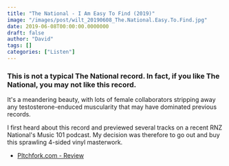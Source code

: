 ```yaml
---
title: "The National - I Am Easy To Find (2019)"
image: "/images/post/wilt_20190608_The.National.Easy.To.Find.jpg"
date: 2019-06-08T00:00:00.0000000
draft: false
author: "David"
tags: []
categories: ["Listen"]
---
```

### This is not a typical The National record. In fact, if you like The National, you may not like this record.

 It's a meandering beauty, with lots of female collaborators stripping away any testosterone-enduced muscularity that may have dominated previous records.

 I first heard about this record and previewed several tracks on a recent RNZ National's Music 101 podcast. My decision was therefore to go out and buy this sprawling 4-sided vinyl masterwork.

-  [PItchfork.com - Review](https://pitchfork.com/reviews/albums/the-national-i-am-easy-to-find/)
